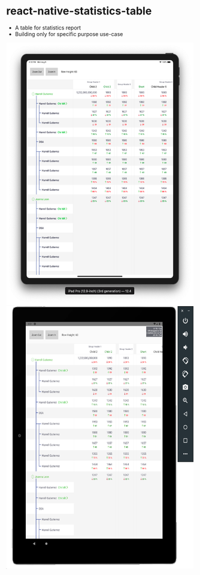 # react-native-statistics-table
- A table for statistics report
- Building only for specific purpose use-case

<img src="https://github.com/trungnguyen22/react-native-statistics-table/blob/master/art/demo_ios.png" width="500" height="700" />
<img src="https://github.com/trungnguyen22/react-native-statistics-table/blob/master/art/demo_android.png" width="500" height="700" />
